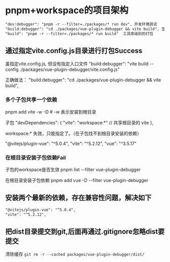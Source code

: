 # pnpm+workspace的项目架构

```md
"dev:debugger": "pnpm -r --filter=./packages/* run dev", 开发环境调试 
"build:debugger": "cd ./packages/vue-plugin-debugger && vite build", 生产环境调试
"build": "pnpm -r --filter=./packages/* run build"  工具库级别的打包
```

## 通过指定vite.config.js目录进行打包Success

虽指定vite.config.js, 但没有指定入口文件
"build:debugger": "vite build --config ./packages/vue-plugin-debugger/vite.config.js"

正确做法：
"build:debugger": "cd ./packages/vue-plugin-debugger && vite build",

### 多个子包共享一个依赖

pnpm add vite -w -D # -w 表示安装到根目录

子包
"devDependencies": {
  "vite": "workspace:*"  // 共享根目录的 vite
},

workspace:* 失效，只能指定了。（在子包找不到根目录安装的依赖）

"@vitejs/plugin-vue": "^5.0.4",
"vite": "^5.2.12",
"vue": "^3.5.17"

### 在根目录安装子包依赖Fail

子包的workspace是否生效
pnpm list --filter vue-plugin-debugger

在根目录安装子包依赖
  pnpm add vue -D --filter vue-plugin-debugger

## 安装两个最新的依赖，存在兼容性问题，解决如下

```md
"@vitejs/plugin-vue": "^5.0.4",
"vite": "^5.2.12",
```

## 把dist目录提交到git,后面再通过.gitignore忽略dist要提交

清除缓存
`git rm -r --cached packages/vue-plugin-debugger/dist/`

